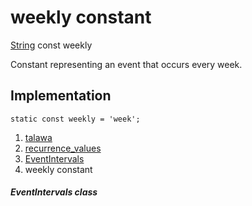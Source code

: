 
<div>

# weekly constant

</div>


[String](https://api.flutter.dev/flutter/dart-core/String-class.html)
const weekly



Constant representing an event that occurs every week.



## Implementation

``` language-dart
static const weekly = 'week';
```







1.  [talawa](../../index.md)
2.  [recurrence_values](../../constants_recurrence_values/)
3.  [EventIntervals](../../constants_recurrence_values/EventIntervals-class.md)
4.  weekly constant

##### EventIntervals class







